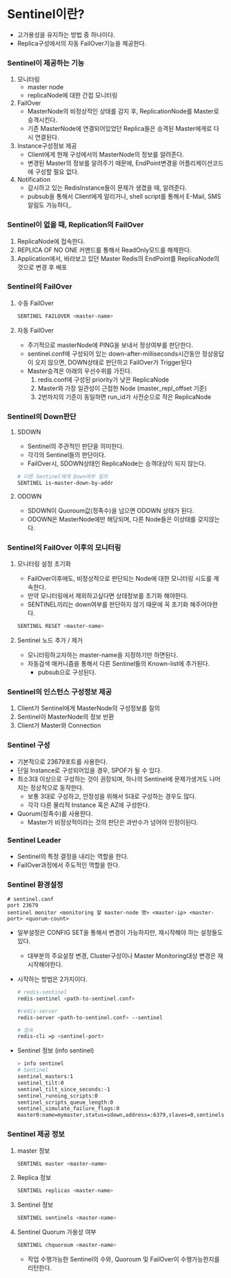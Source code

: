 # Sentinel이란?

- 고가용성을 유지하는 방법 중 하나이다.
- Replica구성에서의 자동 FailOver기능을 제공한다.

### Sentinel이 제공하는 기능

1. 모니터링
    - master node
    - replicaNode에 대한 간접 모니터링
2. FailOver
    - MasterNode의 비정상적인 상태를 감지 후, ReplicationNode를 Master로 승격시킨다.
    - 기존 MasterNode에 연결되어있었던 Replica들은 승격된 Master에게로 다시 연결된다.
3. Instance구성정보 제공
    - Client에게 현재 구성에서의 MasterNode의 정보를 알려준다.
    - 변경된 Master의 정보를 알려주기 때문에, EndPoint변경을 어플리케이션코드에 구성할 필요 없다.
4. Notification
    - 감시하고 있는 RedisInstance들이 문제가 생겼을 때, 알려준다.
    - pubsub을 통해서 Client에게 알리거나, shell script를 통해서 E-Mail, SMS알림도 가능하다,.

### Sentinel이 없을 때, Replication의 FailOver

1. ReplicaNode에 접속한다.
2. REPLICA OF NO ONE 커맨드를 통해서 ReadOnly모드를 해제한다.
3. Application에서, 바라보고 있던 Master Redis의 EndPoint를 ReplicaNode의 것으로 변경 후 배포

### Sentinel의 FailOver

1. 수동 FailOver

    ```bash
    SENTINEL FAILOVER <master-name>
    ```

2. 자동 FailOver
    - 주기적으로 masterNode에 PING을 보내서 정상여부를 판단한다.
    - sentinel.conf에 구성되어 있는 down-after-milliseconds시간동안 정상응답이 오지 않으면, DOWN상태로 판단하고 FailOver가 Trigger된다
    - Master승격은 아래의 우선수위를 가진다.
        1. redis.conf에 구성된 priority가 낮은 ReplicaNode
        2. Master와 가장 일관성이 근접한 Node (master_repl_offset 기준)
        3. 2번까지의 기준이 동일하면 run_id가 사전순으로 작은 ReplicaNode

### Sentinel의 Down판단

1. SDOWN
    - Sentinel의 주관적인 판단을 의미한다.
    - 각각의 Sentinel들의 판단이다.
    - FailOver시, SDOWN상태인 ReplicaNode는 승격대상이 되지 않는다.

    ```bash
    # 다른 Sentinel에게 Down여부 질의
    SENTINEL is-master-down-by-addr
    ```

2. ODOWN
    - SDOWN이 Quoroum값(정족수)을 넘으면 ODOWN 상태가 된다.
    - ODOWN은 MasterNode에만 해당되며, 다른 Node들은 이상태를 갖지않는다.

### Sentinel의 FailOver 이후의 모니터링

1. 모니터링 설정 초기화
    - FailOver이후에도, 비정상적으로 판단되는 Node에 대한 모니터링 시도를 계속한다.
    - 만약 모니터링에서 제외하고싶다면 상태정보를 초기화 해야한다.
    - SENTINEL끼리는 down여부를 판단하지 않기 때문에 꼭 초기화 해주어야한다.

    ```bash
    SENTINEL RESET <master-name>
    ```

2. Sentinel 노드 추가 / 제거
    - 모니터링하고자하는 master-name을 지정하기만 하면된다.
    - 자동검색 매커니즘을 통해서 다른 Sentinel들의 Known-list에 추가된다.
        - pubsub으로 구성된다.

### Sentinel의 인스턴스 구성정보 제공

1. Client가 Sentinel에게 MasterNode의 구성정보를 질의
2. Sentinel이 MasterNode의 정보 반환
3. Client가 Master와 Connection

### Sentinel 구성

- 기본적으로 23679포트를 사용한다.
- 단일 Instance로 구성되어있을 경우, SPOF가 될 수 있다.
- 최소3대 이상으로 구성하는 것이 권장되며, 하나의 Sentinel에 문제가생겨도 나머지는 정상적으로 동작한다.
    - 보통 3대로 구성하고, 안정성을 위해서 5대로 구성하는 경우도 많다.
    - 각각 다른 물리적 Instance 혹은 AZ에 구성한다.
- Quorum(정족수)를 사용한다.
    - Master가 비정상적이라는 것의 판단은 과반수가 넘어야 인정이된다.

### Sentinel Leader

- Sentinel의 특정 결정을 내리는 역할을 한다.
- FailOver과정에서 주도적인 역할을 한다.

### Sentinel 환경설정

```
# sentinel.conf
port 23679
sentinel monitor <monitoring 할 master-node 명> <master-ip> <master-port> <quorum-count>
```

- 일부설정은 CONFIG SET을 통해서 변경이 가능하지만, 재시작해야 하는 설정들도 있다.
    - 대부분의 주요설정 변경, Cluster구성이나 Master Monitoring대상 변경은 재시작해야한다.
- 시작하는 방법은 2가지이다.

    ```bash
    # redis-sentinel
    redis-sentinel <path-to-sentinel.conf>
    
    #redis-server
    redis-server <path-to-sentinel.conf> --sentinel
    
    # 접속
    redis-cli =p <sentinel-port>
    ```

- Sentinel 정보 (info sentinel)

    ```bash
    > info sentinel
    # Sentinel
    sentinel_masters:1
    sentinel_tilt:0
    sentinel_tilt_since_seconds:-1
    sentinel_running_scripts:0
    sentinel_scripts_queue_length:0
    sentinel_simulate_failure_flags:0
    master0:name=mymaster,status=sdown,address=:6379,slaves=0,sentinels=1
    ```


### Sentinel 제공 정보

1. master 정보

    ```bash
    SENTINEL master <master-name>
    ```

2. Replica 정보

    ```bash
    SENTINEL replicas <master-name>
    ```

3. Sentinel  정보

    ```bash
    SENTINEL sentinels <master-name>
    ```

4. Sentinel Quorum 가용성 여부

    ```bash
    SENTINEL chquoroum <master-name>
    ```

    - 작업 수행가능한 Sentinel의 수와, Quoroum 및 FailOver이 수행가능한지를 리턴한다.